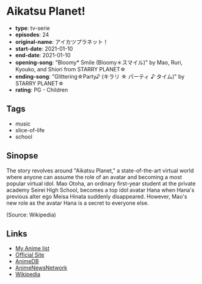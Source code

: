 # Aikatsu Planet!

-   **type**: tv-serie
-   **episodes**: 24
-   **original-name**: アイカツプラネット！
-   **start-date**: 2021-01-10
-   **end-date**: 2021-01-10
-   **opening-song**: "Bloomy\* Smile (Bloomy＊スマイル)" by Mao, Ruri, Kyouko, and Shiori from STARRY PLANET☆
-   **ending-song**: "Glittering☆Party♪ (キラリ ☆ パーティ ♪ タイム)" by STARRY PLANET☆
-   **rating**: PG - Children

## Tags

-   music
-   slice-of-life
-   school

## Sinopse

The story revolves around "Aikatsu Planet," a state-of-the-art virtual world where anyone can assume the role of an avatar and becoming a most popular virtual idol. Mao Otoha, an ordinary first-year student at the private academy Seirei High School, becomes a top idol avatar Hana when Hana's previous alter ego Meisa Hinata suddenly disappeared. However, Mao's new role as the avatar Hana is a secret to everyone else.

(Source: Wikipedia)

## Links

-   [My Anime list](https://myanimelist.net/anime/42653/Aikatsu_Planet)
-   [Official Site](http://www.aikatsu.net/)
-   [AnimeDB](http://anidb.info/perl-bin/animedb.pl?show=anime&aid=15983)
-   [AnimeNewsNetwork](http://www.animenewsnetwork.com/encyclopedia/anime.php?id=23849)
-   [Wikipedia](https://en.wikipedia.org/wiki/Aikatsu_Planet!)
